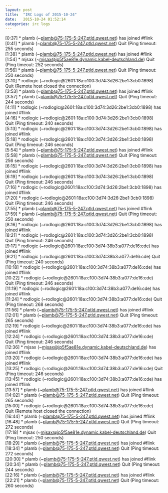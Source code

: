```yaml
---
layout: post
title:  "IRC Logs of 2015-10-24"
date:   2015-10-24 01:52:14
categories: irc logs
---
```

<span class="irc-date">[0:37]</span> <span class="irc-green">* plamb (~plamb@75-175-5-247.ptld.qwest.net) has joined #flink</span><br />
<span class="irc-date">[0:41]</span> <span class="irc-navy">* plamb (~plamb@75-175-5-247.ptld.qwest.net) Quit (Ping timeout: 255 seconds)</span><br />
<span class="irc-date">[1:38]</span> <span class="irc-green">* plamb (~plamb@75-175-5-247.ptld.qwest.net) has joined #flink</span><br />
<span class="irc-date">[1:54]</span> <span class="irc-navy">* mjsax (~mjsax@ip5f5ae81e.dynamic.kabel-deutschland.de) Quit (Ping timeout: 252 seconds)</span><br />
<span class="irc-date">[1:56]</span> <span class="irc-navy">* plamb (~plamb@75-175-5-247.ptld.qwest.net) Quit (Ping timeout: 250 seconds)</span><br />
<span class="irc-date">[3:10]</span> <span class="irc-navy">* rodlogic (~rodlogic@2601:18a:c100:3d74:3d26:2be1:3cb0:1898) Quit (Remote host closed the connection)</span><br />
<span class="irc-date">[3:53]</span> <span class="irc-green">* plamb (~plamb@75-175-5-247.ptld.qwest.net) has joined #flink</span><br />
<span class="irc-date">[3:57]</span> <span class="irc-navy">* plamb (~plamb@75-175-5-247.ptld.qwest.net) Quit (Ping timeout: 244 seconds)</span><br />
<span class="irc-date">[4:11]</span> <span class="irc-green">* rodlogic (~rodlogic@2601:18a:c100:3d74:3d26:2be1:3cb0:1898) has joined #flink</span><br />
<span class="irc-date">[4:16]</span> <span class="irc-navy">* rodlogic (~rodlogic@2601:18a:c100:3d74:3d26:2be1:3cb0:1898) Quit (Ping timeout: 240 seconds)</span><br />
<span class="irc-date">[5:13]</span> <span class="irc-green">* rodlogic (~rodlogic@2601:18a:c100:3d74:3d26:2be1:3cb0:1898) has joined #flink</span><br />
<span class="irc-date">[5:18]</span> <span class="irc-navy">* rodlogic (~rodlogic@2601:18a:c100:3d74:3d26:2be1:3cb0:1898) Quit (Ping timeout: 246 seconds)</span><br />
<span class="irc-date">[5:54]</span> <span class="irc-green">* plamb (~plamb@75-175-5-247.ptld.qwest.net) has joined #flink</span><br />
<span class="irc-date">[5:58]</span> <span class="irc-navy">* plamb (~plamb@75-175-5-247.ptld.qwest.net) Quit (Ping timeout: 256 seconds)</span><br />
<span class="irc-date">[6:15]</span> <span class="irc-green">* rodlogic (~rodlogic@2601:18a:c100:3d74:3d26:2be1:3cb0:1898) has joined #flink</span><br />
<span class="irc-date">[6:19]</span> <span class="irc-navy">* rodlogic (~rodlogic@2601:18a:c100:3d74:3d26:2be1:3cb0:1898) Quit (Ping timeout: 246 seconds)</span><br />
<span class="irc-date">[7:16]</span> <span class="irc-green">* rodlogic (~rodlogic@2601:18a:c100:3d74:3d26:2be1:3cb0:1898) has joined #flink</span><br />
<span class="irc-date">[7:20]</span> <span class="irc-navy">* rodlogic (~rodlogic@2601:18a:c100:3d74:3d26:2be1:3cb0:1898) Quit (Ping timeout: 246 seconds)</span><br />
<span class="irc-date">[7:55]</span> <span class="irc-green">* plamb (~plamb@75-175-5-247.ptld.qwest.net) has joined #flink</span><br />
<span class="irc-date">[7:59]</span> <span class="irc-navy">* plamb (~plamb@75-175-5-247.ptld.qwest.net) Quit (Ping timeout: 250 seconds)</span><br />
<span class="irc-date">[8:16]</span> <span class="irc-green">* rodlogic (~rodlogic@2601:18a:c100:3d74:3d26:2be1:3cb0:1898) has joined #flink</span><br />
<span class="irc-date">[8:21]</span> <span class="irc-navy">* rodlogic (~rodlogic@2601:18a:c100:3d74:3d26:2be1:3cb0:1898) Quit (Ping timeout: 246 seconds)</span><br />
<span class="irc-date">[9:17]</span> <span class="irc-green">* rodlogic (~rodlogic@2601:18a:c100:3d74:38b3:a077:de16:cde) has joined #flink</span><br />
<span class="irc-date">[9:21]</span> <span class="irc-navy">* rodlogic (~rodlogic@2601:18a:c100:3d74:38b3:a077:de16:cde) Quit (Ping timeout: 240 seconds)</span><br />
<span class="irc-date">[10:18]</span> <span class="irc-green">* rodlogic (~rodlogic@2601:18a:c100:3d74:38b3:a077:de16:cde) has joined #flink</span><br />
<span class="irc-date">[10:22]</span> <span class="irc-navy">* rodlogic (~rodlogic@2601:18a:c100:3d74:38b3:a077:de16:cde) Quit (Ping timeout: 246 seconds)</span><br />
<span class="irc-date">[11:19]</span> <span class="irc-green">* rodlogic (~rodlogic@2601:18a:c100:3d74:38b3:a077:de16:cde) has joined #flink</span><br />
<span class="irc-date">[11:24]</span> <span class="irc-navy">* rodlogic (~rodlogic@2601:18a:c100:3d74:38b3:a077:de16:cde) Quit (Ping timeout: 268 seconds)</span><br />
<span class="irc-date">[11:56]</span> <span class="irc-green">* plamb (~plamb@75-175-5-247.ptld.qwest.net) has joined #flink</span><br />
<span class="irc-date">[12:01]</span> <span class="irc-navy">* plamb (~plamb@75-175-5-247.ptld.qwest.net) Quit (Ping timeout: 265 seconds)</span><br />
<span class="irc-date">[12:19]</span> <span class="irc-green">* rodlogic (~rodlogic@2601:18a:c100:3d74:38b3:a077:de16:cde) has joined #flink</span><br />
<span class="irc-date">[12:24]</span> <span class="irc-navy">* rodlogic (~rodlogic@2601:18a:c100:3d74:38b3:a077:de16:cde) Quit (Ping timeout: 246 seconds)</span><br />
<span class="irc-date">[12:36]</span> <span class="irc-green">* mjsax (~mjsax@ip5f5ae81e.dynamic.kabel-deutschland.de) has joined #flink</span><br />
<span class="irc-date">[13:20]</span> <span class="irc-green">* rodlogic (~rodlogic@2601:18a:c100:3d74:38b3:a077:de16:cde) has joined #flink</span><br />
<span class="irc-date">[13:25]</span> <span class="irc-navy">* rodlogic (~rodlogic@2601:18a:c100:3d74:38b3:a077:de16:cde) Quit (Ping timeout: 246 seconds)</span><br />
<span class="irc-date">[13:45]</span> <span class="irc-green">* rodlogic (~rodlogic@2601:18a:c100:3d74:38b3:a077:de16:cde) has joined #flink</span><br />
<span class="irc-date">[13:57]</span> <span class="irc-green">* plamb (~plamb@75-175-5-247.ptld.qwest.net) has joined #flink</span><br />
<span class="irc-date">[14:02]</span> <span class="irc-navy">* plamb (~plamb@75-175-5-247.ptld.qwest.net) Quit (Ping timeout: 265 seconds)</span><br />
<span class="irc-date">[15:00]</span> <span class="irc-navy">* rodlogic (~rodlogic@2601:18a:c100:3d74:38b3:a077:de16:cde) Quit (Remote host closed the connection)</span><br />
<span class="irc-date">[16:44]</span> <span class="irc-green">* plamb (~plamb@75-175-5-247.ptld.qwest.net) has joined #flink</span><br />
<span class="irc-date">[16:48]</span> <span class="irc-navy">* plamb (~plamb@75-175-5-247.ptld.qwest.net) Quit (Ping timeout: 272 seconds)</span><br />
<span class="irc-date">[17:18]</span> <span class="irc-navy">* mjsax (~mjsax@ip5f5ae81e.dynamic.kabel-deutschland.de) Quit (Ping timeout: 250 seconds)</span><br />
<span class="irc-date">[18:29]</span> <span class="irc-green">* plamb (~plamb@75-175-5-247.ptld.qwest.net) has joined #flink</span><br />
<span class="irc-date">[18:34]</span> <span class="irc-navy">* plamb (~plamb@75-175-5-247.ptld.qwest.net) Quit (Ping timeout: 272 seconds)</span><br />
<span class="irc-date">[20:30]</span> <span class="irc-green">* plamb (~plamb@75-175-5-247.ptld.qwest.net) has joined #flink</span><br />
<span class="irc-date">[20:34]</span> <span class="irc-navy">* plamb (~plamb@75-175-5-247.ptld.qwest.net) Quit (Ping timeout: 244 seconds)</span><br />
<span class="irc-date">[22:16]</span> <span class="irc-green">* plamb (~plamb@75-175-5-247.ptld.qwest.net) has joined #flink</span><br />
<span class="irc-date">[22:21]</span> <span class="irc-navy">* plamb (~plamb@75-175-5-247.ptld.qwest.net) Quit (Ping timeout: 260 seconds)</span><br />
